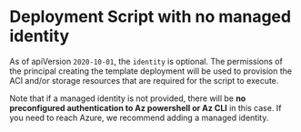 # Deployment Script with no managed identity

As of apiVersion `2020-10-01`, the `identity` is optional. The permissions of the principal creating the template deployment will be used to provision the ACI and/or storage resources that are required for the script to execute.

Note that if a managed identity is not provided, there will be **no preconfigured authentication to Az powershell or Az CLI** in this case. If you need to reach Azure, we recommend adding a managed identity. 